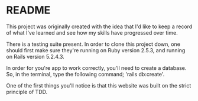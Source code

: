 # README

This project was originally created with the idea that I'd like to keep a record of what I've learned and see how my skills have progressed over time.

There is a testing suite present. In order to clone this project down, one should first make sure they're running on Ruby version 2.5.3, and running on Rails version 5.2.4.3.

In order for you're app to work correctly, you'll need to create a database. So, in the terminal, type the following command; 'rails db:create'.

One of the first things you'll notice is that this website was built on the strict principle of TDD.
